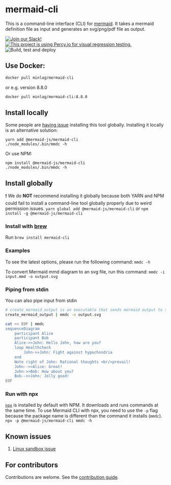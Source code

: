 # mermaid-cli

This is a command-line interface (CLI) for [mermaid](https://mermaid-js.github.io/). It takes a mermaid definition file as input and generates an svg/png/pdf file as output.

[![Join our Slack!](https://img.shields.io/static/v1?message=join%20chat&color=9cf&logo=slack&label=slack)](https://join.slack.com/t/mermaid-talk/shared_invite/enQtNzc4NDIyNzk4OTAyLWVhYjQxOTI2OTg4YmE1ZmJkY2Y4MTU3ODliYmIwOTY3NDJlYjA0YjIyZTdkMDMyZTUwOGI0NjEzYmEwODcwOTE) [![This project is using Percy.io for visual regression testing.](https://percy.io/static/images/percy-badge.svg)](https://percy.io/Mermaid/mermaid-cli) ![Build, test and deploy](https://github.com/mermaid-js/mermaid-cli/workflows/Build,%20test%20and%20deploy%20mermaid-cli%20Docker%20image/badge.svg)

## Use Docker:

```sh
docker pull minlag/mermaid-cli
```

or e.g. version 8.8.0

```sh
docker pull minlag/mermaid-cli:8.8.0
```

## Install locally

Some people are [having issue](https://github.com/mermaidjs/mermaid.cli/issues/15) installing this tool globally. Installing it locally is an alternative solution:

```
yarn add @mermaid-js/mermaid-cli
./node_modules/.bin/mmdc -h
```

Or use NPM:

```
npm install @mermaid-js/mermaid-cli
./node_modules/.bin/mmdc -h
```

## Install globally

❗️ We do **NOT** recommend installing it globally because both YARN and NPM could fail to install a command-line tool globally properly due to weird permission issues.
`yarn global add @mermaid-js/mermaid-cli` or `npm install -g @mermaid-js/mermaid-cli`

### Install with [brew](https://brew.sh)

Run `brew install mermaid-cli`

### Examples

To see the latest options, please run the following command: `mmdc -h`

To convert Mermaid mmd diagram to an svg file, run this command: `mmdc -i input.mmd -o output.svg`

### Piping from stdin

You can also pipe input from stdin

```sh
# create_mermaid_output is an executable that sends mermaid output to stdout
create_mermaid_output | mmdc -o output.svg
```

```sh
cat << EOF | mmdc
sequenceDiagram
    participant Alice
    participant Bob
    Alice->>John: Hello John, how are you?
    loop Healthcheck
        John->>John: Fight against hypochondria
    end
    Note right of John: Rational thoughts <br/>prevail!
    John-->>Alice: Great!
    John->>Bob: How about you?
    Bob-->>John: Jolly good!
EOF
```

### Run with npx

[`npx`](https://www.npmjs.com/package/npx) is installed by default with NPM. It downloads and runs commands at the same time.
To use Mermaid CLI with npx, you need to use the `-p` flag because the package name is different than the command it installs (`mmdc`).
`npx -p @mermaid-js/mermaid-cli mmdc -h`

## Known issues

1. [Linux sandbox issue](docs/linux-sandbox-issue.md)

## For contributors

Contributions are welome. See the [contribution guide](CONTRIBUTING.md).
